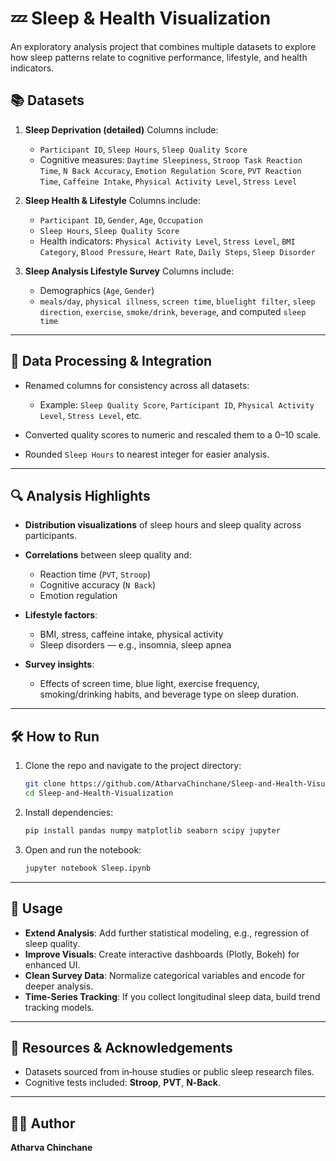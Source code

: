 
<h1>💤 Sleep & Health Visualization</h1>

An exploratory analysis project that combines multiple datasets to explore how sleep patterns relate to cognitive performance, lifestyle, and health indicators.

## 📚 Datasets

1. **Sleep Deprivation (detailed)**
   Columns include:

   * `Participant ID`, `Sleep Hours`, `Sleep Quality Score`
   * Cognitive measures: `Daytime Sleepiness`, `Stroop Task Reaction Time`, `N Back Accuracy`, `Emotion Regulation Score`, `PVT Reaction Time`, `Caffeine Intake`, `Physical Activity Level`, `Stress Level`

2. **Sleep Health & Lifestyle**
   Columns include:

   * `Participant ID`, `Gender`, `Age`, `Occupation`
   * `Sleep Hours`, `Sleep Quality Score`
   * Health indicators: `Physical Activity Level`, `Stress Level`, `BMI Category`, `Blood Pressure`, `Heart Rate`, `Daily Steps`, `Sleep Disorder`

3. **Sleep Analysis Lifestyle Survey**
   Columns include:

   * Demographics (`Age`, `Gender`)
   * `meals/day`, `physical illness`, `screen time`, `bluelight filter`, `sleep direction`, `exercise`, `smoke/drink`, `beverage`, and computed `sleep time`

---

## 🔗 Data Processing & Integration

* Renamed columns for consistency across all datasets:

  * Example: `Sleep Quality Score`, `Participant ID`, `Physical Activity Level`, `Stress Level`, etc.
* Converted quality scores to numeric and rescaled them to a 0–10 scale.
* Rounded `Sleep Hours` to nearest integer for easier analysis.

---

## 🔍 Analysis Highlights

* **Distribution visualizations** of sleep hours and sleep quality across participants.
* **Correlations** between sleep quality and:

  * Reaction time (`PVT`, `Stroop`)
  * Cognitive accuracy (`N Back`)
  * Emotion regulation
* **Lifestyle factors**:

  * BMI, stress, caffeine intake, physical activity
  * Sleep disorders — e.g., insomnia, sleep apnea
* **Survey insights**:

  * Effects of screen time, blue light, exercise frequency, smoking/drinking habits, and beverage type on sleep duration.

---

## 🛠️ How to Run

1. Clone the repo and navigate to the project directory:

   ```bash
   git clone https://github.com/AtharvaChinchane/Sleep-and-Health-Visualization.git
   cd Sleep-and-Health-Visualization
   ```

2. Install dependencies:

   ```bash
   pip install pandas numpy matplotlib seaborn scipy jupyter
   ```

3. Open and run the notebook:

   ```bash
   jupyter notebook Sleep.ipynb
   ```

---

## 🎯 Usage

* **Extend Analysis**: Add further statistical modeling, e.g., regression of sleep quality.
* **Improve Visuals**: Create interactive dashboards (Plotly, Bokeh) for enhanced UI.
* **Clean Survey Data**: Normalize categorical variables and encode for deeper analysis.
* **Time-Series Tracking**: If you collect longitudinal sleep data, build trend tracking models.

---

## 🔗 Resources & Acknowledgements

* Datasets sourced from in‑house studies or public sleep research files.
* Cognitive tests included: **Stroop**, **PVT**, **N‑Back**.

---

## 🧑‍💻 Author

**Atharva Chinchane**
